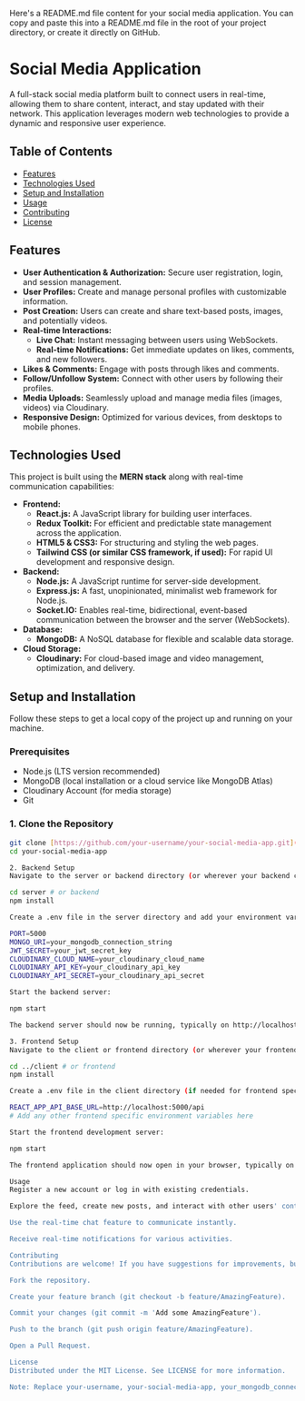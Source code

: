 Here's a README.md file content for your social media application. You can copy and paste this into a README.md file in the root of your project directory, or create it directly on GitHub.

# Social Media Application

A full-stack social media platform built to connect users in real-time, allowing them to share content, interact, and stay updated with their network. This application leverages modern web technologies to provide a dynamic and responsive user experience.

## Table of Contents

* [Features](#features)
* [Technologies Used](#technologies-used)
* [Setup and Installation](#setup-and-installation)
* [Usage](#usage)
* [Contributing](#contributing)
* [License](#license)

## Features

* **User Authentication & Authorization:** Secure user registration, login, and session management.
* **User Profiles:** Create and manage personal profiles with customizable information.
* **Post Creation:** Users can create and share text-based posts, images, and potentially videos.
* **Real-time Interactions:**
    * **Live Chat:** Instant messaging between users using WebSockets.
    * **Real-time Notifications:** Get immediate updates on likes, comments, and new followers.
* **Likes & Comments:** Engage with posts through likes and comments.
* **Follow/Unfollow System:** Connect with other users by following their profiles.
* **Media Uploads:** Seamlessly upload and manage media files (images, videos) via Cloudinary.
* **Responsive Design:** Optimized for various devices, from desktops to mobile phones.

## Technologies Used

This project is built using the **MERN stack** along with real-time communication capabilities:

* **Frontend:**
    * **React.js:** A JavaScript library for building user interfaces.
    * **Redux Toolkit:** For efficient and predictable state management across the application.
    * **HTML5 & CSS3:** For structuring and styling the web pages.
    * **Tailwind CSS (or similar CSS framework, if used):** For rapid UI development and responsive design.
* **Backend:**
    * **Node.js:** A JavaScript runtime for server-side development.
    * **Express.js:** A fast, unopinionated, minimalist web framework for Node.js.
    * **Socket.IO:** Enables real-time, bidirectional, event-based communication between the browser and the server (WebSockets).
* **Database:**
    * **MongoDB:** A NoSQL database for flexible and scalable data storage.
* **Cloud Storage:**
    * **Cloudinary:** For cloud-based image and video management, optimization, and delivery.

## Setup and Installation

Follow these steps to get a local copy of the project up and running on your machine.

### Prerequisites

* Node.js (LTS version recommended)
* MongoDB (local installation or a cloud service like MongoDB Atlas)
* Cloudinary Account (for media storage)
* Git

### 1. Clone the Repository

```bash
git clone [https://github.com/your-username/your-social-media-app.git](https://github.com/your-username/your-social-media-app.git)
cd your-social-media-app

2. Backend Setup
Navigate to the server or backend directory (or wherever your backend code resides).

cd server # or backend
npm install

Create a .env file in the server directory and add your environment variables:

PORT=5000
MONGO_URI=your_mongodb_connection_string
JWT_SECRET=your_jwt_secret_key
CLOUDINARY_CLOUD_NAME=your_cloudinary_cloud_name
CLOUDINARY_API_KEY=your_cloudinary_api_key
CLOUDINARY_API_SECRET=your_cloudinary_api_secret

Start the backend server:

npm start

The backend server should now be running, typically on http://localhost:5000.

3. Frontend Setup
Navigate to the client or frontend directory (or wherever your frontend code resides).

cd ../client # or frontend
npm install

Create a .env file in the client directory (if needed for frontend specific env variables, e.g., API base URL):

REACT_APP_API_BASE_URL=http://localhost:5000/api
# Add any other frontend specific environment variables here

Start the frontend development server:

npm start

The frontend application should now open in your browser, typically on http://localhost:3000.

Usage
Register a new account or log in with existing credentials.

Explore the feed, create new posts, and interact with other users' content.

Use the real-time chat feature to communicate instantly.

Receive real-time notifications for various activities.

Contributing
Contributions are welcome! If you have suggestions for improvements, bug fixes, or new features, please open an issue or submit a pull request.

Fork the repository.

Create your feature branch (git checkout -b feature/AmazingFeature).

Commit your changes (git commit -m 'Add some AmazingFeature').

Push to the branch (git push origin feature/AmazingFeature).

Open a Pull Request.

License
Distributed under the MIT License. See LICENSE for more information.

Note: Replace your-username, your-social-media-app, your_mongodb_connection_string, your_jwt_secret_key, and Cloudinary credentials with your actual details. Adjust
